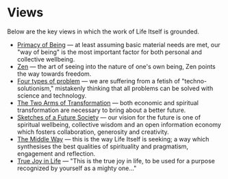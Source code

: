 # Views

Below are the key views in which the work of Life Itself is grounded.

* [Primacy of Being](primacy-of-being.md) — at least assuming basic material needs are met, our "way of being" is the most important factor for both personal and collective wellbeing.
* [Zen](zen.md) — the art of seeing into the nature of one's own being, Zen points the way towards freedom.
* [Four types of problem](https://lifeitself.us/2017/09/10/four-types-of-problem/) — we are suffering from a fetish of "techno-solutionism," mistakenly thinking that all problems can be solved with science and technology.
* [The Two Arms of Transformation](https://rufuspollock.com/2017/02/10/two-arms-of-transformation/) — both economic and spiritual transformation are necessary to bring about a better future.
* [Sketches of a Future Society](https://lifeitself.us/2017/06/13/sketches-of-a-future-society-part-one/) — our vision for the future is one of spiritual wellbeing, collective wisdom and an open information economy which fosters collaboration, generosity and creativity.
* [The Middle Way](https://lifeitself.us/2018/06/22/synthesis-and-the-middle-way/) — this is the way Life Itself is seeking; a way which synthesises the best qualities of spirituality and pragmatism, engagement and reflection.
* [True Joy in Life](true-joy-in-life.md) — "This is the true joy in life, to be used for a purpose recognized by yourself as a mighty one..."